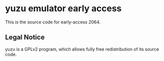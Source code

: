 yuzu emulator early access
=============

This is the source code for early-access 2064.

## Legal Notice

yuzu is a GPLv2 program, which allows fully free redistribution of its source code.